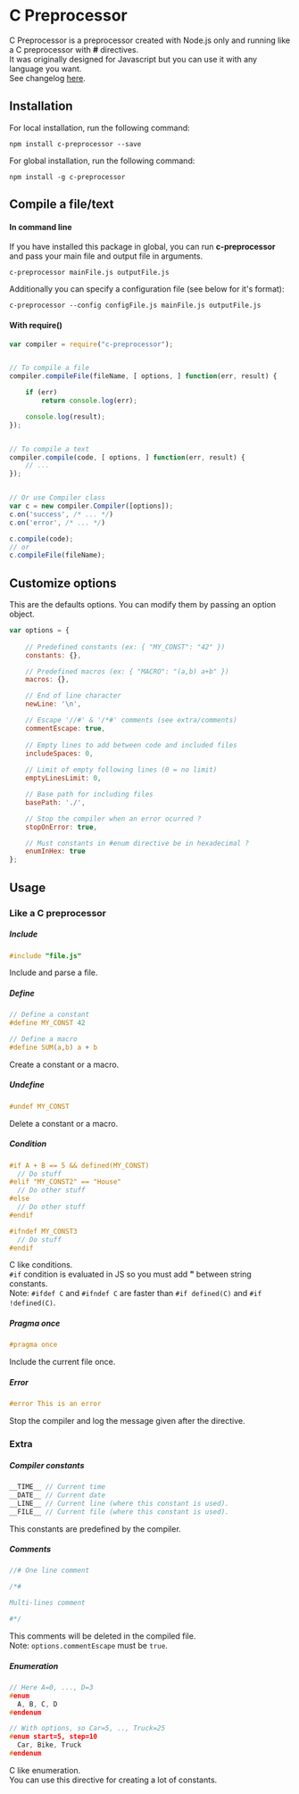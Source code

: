 C Preprocessor
===============

C Preprocessor is a preprocessor created with Node.js only and
running like a C preprocessor with **#** directives.  
It was originally designed for Javascript but you can use it
with any language you want.  
See changelog [here](../master/CHANGELOG.md).


## Installation

For local installation, run the following command:
```
npm install c-preprocessor --save
```

For global installation, run the following command:
```
npm install -g c-preprocessor
```


## Compile a file/text

#### In command line
If you have installed this package in global, you can run **c-preprocessor** and pass your main file and output file in arguments.
```
c-preprocessor mainFile.js outputFile.js
```

Additionally you can specify a configuration file (see below for it's format):
```
c-preprocessor --config configFile.js mainFile.js outputFile.js
```

#### With require()
```js
var compiler = require("c-preprocessor");


// To compile a file
compiler.compileFile(fileName, [ options, ] function(err, result) {

	if (err)
		return console.log(err);

	console.log(result);
});


// To compile a text
compiler.compile(code, [ options, ] function(err, result) {
	// ...
});


// Or use Compiler class
var c = new compiler.Compiler([options]);
c.on('success', /* ... */)
c.on('error', /* ... */)

c.compile(code);
// or
c.compileFile(fileName);
```




## Customize options
This are the defaults options. You can modify them by passing an option object.
```js
var options = {
	
	// Predefined constants (ex: { "MY_CONST": "42" })
	constants: {},

	// Predefined macros (ex: { "MACRO": "(a,b) a+b" })
	macros: {},

	// End of line character
	newLine: '\n',

	// Escape '//#' & '/*#' comments (see extra/comments)
	commentEscape: true,
	
	// Empty lines to add between code and included files
	includeSpaces: 0,
	
	// Limit of empty following lines (0 = no limit)
	emptyLinesLimit: 0,

	// Base path for including files
	basePath: './',

	// Stop the compiler when an error ocurred ?
	stopOnError: true,

	// Must constants in #enum directive be in hexadecimal ?
	enumInHex: true
};
```




## Usage

### Like a C preprocessor

##### Include
```c
#include "file.js"
```
Include and parse a file.


##### Define
```c
// Define a constant
#define MY_CONST 42

// Define a macro
#define SUM(a,b) a + b
```
Create a constant or a macro.


##### Undefine
```c
#undef MY_CONST
```
Delete a constant or a macro.


##### Condition
```c
#if A + B == 5 && defined(MY_CONST)
  // Do stuff
#elif "MY_CONST2" == "House"
  // Do other stuff
#else
  // Do other stuff
#endif

#ifndef MY_CONST3
  // Do stuff
#endif
```
C like conditions.  
`#if` condition is evaluated in JS so you must add **"** between string
constants.  
Note: `#ifdef C` and `#ifndef C` are faster than `#if defined(C)` and `#if !defined(C)`.


##### Pragma once
```c
#pragma once
```
Include the current file once.


##### Error
```c
#error This is an error
```
Stop the compiler and log the message given after the directive.



### Extra

##### Compiler constants
```c
__TIME__ // Current time
__DATE__ // Current date
__LINE__ // Current line (where this constant is used).
__FILE__ // Current file (where this constant is used).
```
This constants are predefined by the compiler.


##### Comments
```c
//# One line comment

/*#

Multi-lines comment

#*/
```
This comments will be deleted in the compiled file.  
Note: `options.commentEscape` must be `true`.


##### Enumeration
```c
// Here A=0, ..., D=3
#enum
  A, B, C, D
#endenum

// With options, so Car=5, .., Truck=25
#enum start=5, step=10
  Car, Bike, Truck
#endenum
```
C like enumeration.  
You can use this directive for creating a lot of constants.
